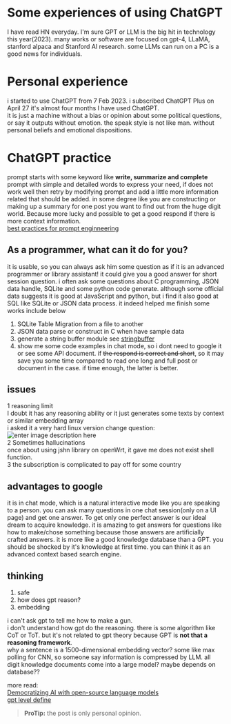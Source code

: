 ﻿# Some experiences of using ChatGPT

I have read HN everyday. I'm sure GPT or LLM is the big hit in technology this year(2023). many works or software are focused on gpt-4, LLaMA, stanford alpaca and Stanford AI research. some LLMs can run on a PC is a good news for individuals.

# Personal experience

i started to use ChatGPT from 7 Feb 2023. i subscribed ChatGPT Plus on April 27
it's almost four months I have used ChatGPT.  
it is just a machine without a bias or opinion about some political questions, or say it outputs without emotion. the speak style is not like man. without personal beliefs and emotional dispositions.
# ChatGPT practice
prompt starts with some keyword like **write, summarize and complete**   
prompt with simple and detailed words to express your need,
if does not work well then retry by modifying prompt and add a little more information related that should be added.
in some degree like you are constructing or making up a summary for one post you want to find out from the huge digit world.
Because more lucky and possible to get a good respond if there is more context information.  
[best practices for prompt enginneering](https://help.openai.com/en/articles/6654000-best-practices-for-prompt-engineering-with-openai-api)
## As a programmer, what can it do for you?

it is usable, so you can always ask him some question as if it is an advanced programmer or library assistant!
it could give you a good answer for short session question.
i often ask some questions about C programming, JSON data handle, SQLite and some python code generate.
although some official data suggests it is good at JavaScript and python, but i find it also good at SQL like SQLite or JSON data process.
it indeed helped me finish some works include below

1. SQLite Table Migration from a file to another
2. JSON data parse or construct in C when have sample data
3. generate a string buffer module see [stringbuffer](https://github.com/goog/stringbuffer)
4. show me some code examples in chat mode, so i dont need to google it or see some API document. if ~~the respond is correct and short~~, so it may save you some time compared to read one long and full post or document in the case. if time enough, the latter is better.

## issues

1 reasoning limit  
I doubt it has any reasoning ability or it just generates some texts by context or similar embedding array  
i asked it a very hard linux version change question:  
![enter image description here](https://i.ibb.co/t2BhMw5/x-20230528064051.png)   
2 Sometimes hallucinations  
once about using jshn library on openWrt, it gave me does not exist shell function.  
3 the subscription is complicated to pay off for some country 


## advantages to google
it is in chat mode, which is a natural interactive mode like you are speaking to a person.
you can ask many questions in one chat session(only on a UI page) and get one answer. To get only one perfect answer is our ideal dream to acquire knowledge.
it is amazing to get answers for questions like how to make/chose something because those answers are artificially crafted answers. it is more like a good knowledge database than a GPT. you should be shocked by it's knowledge at first time. 
you can think it as an advanced context based search engine.
## thinking

1. safe
2. how does gpt reason? 
3. embedding

i can't ask gpt to tell me how to make a gun.  
i don't understand how gpt do the reasoning. there is some algorithm like CoT or ToT. but it's not related to gpt theory because GPT is **not that a reasoning framework**.  
why a sentence is a 1500-dimensional embedding vector? some like max polling for CNN, so someone say information is compressed by LLM. all digit knowledge documents come into a large model? maybe depends on database??

more read:  
[Democratizing AI with open-source language models](https://lwn.net/Articles/931853/)  
[gpt level define](https://github.com/goog/gpt-level)



> **ProTip:** the post is only personal opinion.




